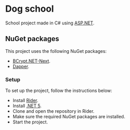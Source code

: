 # Dog school

School project made in C# using [ASP.NET](https://dotnet.microsoft.com/apps/aspnet).

## NuGet packages

This project uses the following NuGet packages:

- [BCrypt.NET-Next](https://www.nuget.org/packages/BCrypt.Net-Next).
- [Dapper](https://www.nuget.org/packages/Dapper).

### Setup

To set up the project, follow the instructions below:

- Install [Rider](https://www.jetbrains.com/rider/).
- Install [.NET 5](https://dotnet.microsoft.com/download/dotnet/5.0).
- Clone and open the repository in Rider.
- Make sure the required NuGet packages are installed.
- Start the project.